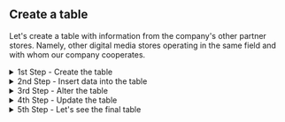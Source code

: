 ## Create a table

Let's create a table with information from the company's other partner stores. Namely, other digital media stores operating in the same field and with whom our company cooperates.

<details>

  <summary>1st Step - Create the table </summary>
  

```
Let's first create the table and define data types for every column. 
```
Code

```ruby

CREATE TABLE Partners_data (
    Partner_ID SERIAL NOT NULL,
    Name TEXT, 
    State TEXT,
    City TEXT,
    Number_Orders INTEGER,
    Start_Operations DATE NOT NULL, 
    PRIMARY KEY (Partner_ID));

```
</details>

<details>

  <summary>2nd Step - Insert data into the table </summary>
  

```
Let's add rows with information to the already pre-establish columns according to the data type that each can bear. 
```
Code

```ruby

INSERT INTO Partners_data (name, State, City, Number_Orders, Start_Operations)
VALUES 
('Records_INC', 'Arizona', 'Yuma', 345, '1998-12-03'),
('Best Music', 'Denver', 'Colorado Springs', 567, '2002-02-23'),
('Tunes TX', 'Texas', 'Austin', 134, '2021-04-14'),
('My Music', 'Columbia', 'Charleston', 789, '1986-01-13'),
('Classic Songs', 'Alabama', 'Montgomery', 409, '2007-12-03'),
('Best Rap', 'California', 'San Diego', 203, '2022-06-07'),
('Rock&Roll Sego', 'Utah', 'Salt Lake City, 789, 304, '2013-03-23');
```
</details>


  <details>

  <summary>3rd Step - Alter the table </summary>

```
After sending the first version of the table to the Team, they informed that it had to be changed to reflect some data that was missing. Every partner stored is specialised in a music genre, which has to be reflected in the table. It is mandatory to input this data per each partner.
```
Code

```ruby

ALTER TABLE Partners_data
ADD Genre TEXT NOT NULL 

INSERT INTO Partners_data (Genre)
VALUES
('Pop'),
('Rap'),
('Jazz'),
('Synth-pop'),
('Classic'),
('Rap'),
('Rock&Roll');


```
</details>


  <details>

  <summary>4th Step - Update the table </summary>

```
Apparently, there was an accounting error, and the  Number_Orders for Tunes TX is incorrect, and should be 591 instead. Let's update the table
```
Code

```ruby

UPDATE Partners_data
SET Number_Orders = 591
WHERE name = 'Tunes TX'

```
</details>

 <details>

  <summary>5th Step - Let's see the final table </summary>

```
INSERT IMAGE
```

</details>
